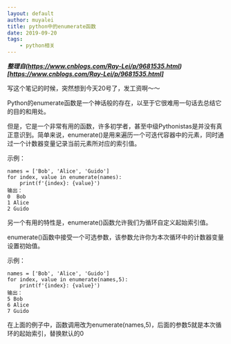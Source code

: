 ```yaml
---
layout: default
author: muyalei 
title: python中的enumerate函数
date: 2019-09-20
tags:
    - python相关
---
```


***整理自(https://www.cnblogs.com/Ray-Lei/p/9681535.html)[https://www.cnblogs.com/Ray-Lei/p/9681535.html]***

写这个笔记的时候，突然想到今天20号了，发工资啊～～

Python的enumerate函数是一个神话般的存在，以至于它很难用一句话去总结它的目的和用处。

但是，它是一个非常有用的函数，许多初学者，甚至中级Pythonistas是并没有真正意识到。简单来说，enumerate()是用来遍历一个可迭代容器中的元素，同时通过一个计数器变量记录当前元素所对应的索引值。

示例：
```
names = ['Bob', 'Alice', 'Guido']
for index, value in enumerate(names):
    print(f'{index}: {value}')
输出：
0  Bob
1 Alice
2 Guido 
``` 
 
另一个有用的特性是，enumerate()函数允许我们为循环自定义起始索引值。

enumerate()函数中接受一个可选参数，该参数允许你为本次循环中的计数器变量设置初始值。

示例：
```
names = ['Bob', 'Alice', 'Guido']
for index, value in enumerate(names,5):
    print(f'{index}: {value}')
输出：
5 Bob
6 Alice
7 Guido 
```
在上面的例子中，函数调用改为enumerate(names,5)，后面的参数5就是本次循环的起始索引，替换默认的0
